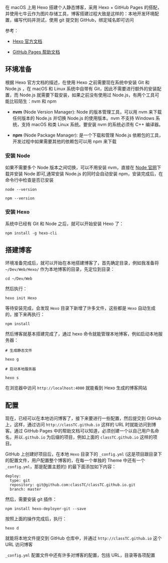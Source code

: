 在 macOS 上用 Hexo 搭建个人静态博客，采用 Hexo + GitHub Pages 的搭配，并使用七牛云作为图片存储工具，博客搭建过程大致是这样的：本地开发环境配置，编写代码并测试，使用 git 提交到 GitHub，绑定域名即可访问

参考：

- [Hexo 官方文档](https://hexo.io/zh-cn/docs/)

- [GitHub Pages 帮助文档](https://help.github.com/categories/github-pages-basics/)


## 环境准备

根据 Hexo 官方文档的描述，在使用 Hexo 之前需要现在系统中安装 Git 和 Node.js ，在 macOS 和 Linux 系统中自带有 Git，因此不需要进行额外的安装配置，而 Node.js 就需要下载安装，如果之前没有使用过 Node.js，有两个工具可能比较陌生：nvm 和 npm

 - **nvm** (Node Version Manager): Node 的版本管理工具，可以用 nvm 来下载任何版本的 Node.js 并切换 Node.js 的使用版本。nvm 不支持 Windows 系统，支持 macOS 和类 Linux 系统。要安装 nvm 的系统必须有 C++ 编译器。


- **npm** (Node Package Manager): 是一个下载和管理 Node.js 依赖包的工具，开发过程中如果需要其他的依赖包可以用 npm 来下载


### 安装 Node

如果不需要多个 Node 版本之间切换，可以不用安装 nvm，直接在 [Node 官网](https://nodejs.org/en/)下载并安装 Node 即可,通常安装 Node.js 的同时会自动安装 npm，安装完成后，在命令行中检查是否已安装

```
node --version

npm --version

```



### 安装 Hexo

系统中已经有 Git 和 Node 之后，就可以开始安装 Hexo 了：

```
npm install -g hexo-cli

```

## 搭建博客

环境准备完成后，就可以开始在本地搭建博客了，首先确定目录，例如我准备将 `~/Dev/Web/Hexo/` 作为本地博客的目录，先定位到目录：

```
cd ~/Dev/Web

```

然后执行：

```
hexo init Hexo

```


等待安装完成，会发现 `Hexo` 目录下新增了许多文件，这些都是 `Hexo` 自动生成的，接下来再执行：

```
npm install

```

然后博客就基本搭建完成了，通过 hexo 命令就能管理本地博客，例如启动本地服务器：

```
# 生成静态文件

hexo g

# 启动本地服务器

hexo s

```

在浏览器中访问 `http://localhost:4000` 就能看到 Hexo 生成的博客网站

## 配置

现在，已经可以在本地访问博客了，接下来要进行一些配置，然后提交到 GitHub 上，这样，通过访问 `http://classTC.github.io` 这样的 URL 时就能访问到博客。通过 GitHub Pages 中的帮助文档可以知道，必须创建一个以自己用户名命名，并以`.github.io` 为后缀的项目，例如上面的 `classTC.github.io` 这样的项目。

GitHub 上创建好项目后，在本地 `Hexo` 目录下的 `_config.yml` (这是项目跟目录下的配置文件，用户配置整个博客的，在每一个单独的 Theme 中还有一个 `_config.yml`，那是配置主题的) 的最下面添加如下内容：
```
deploy:
  type: git
  repository: git@github.com:classTC/classTC.github.io.git
  branch: master
```
然后，需要安装 git 插件：

```
npm install hexo-deployer-git --save
```

按照上面的操作完成后，执行：
```
hexo d
```
就能将本地文件提交到 GitHub 仓库中，并通过 `http://classTC.github.io` 这个 URL 访问博客

`_config.yml` 配置文件中还有许多对博客的配置，包括 URL，目录等各项配置
